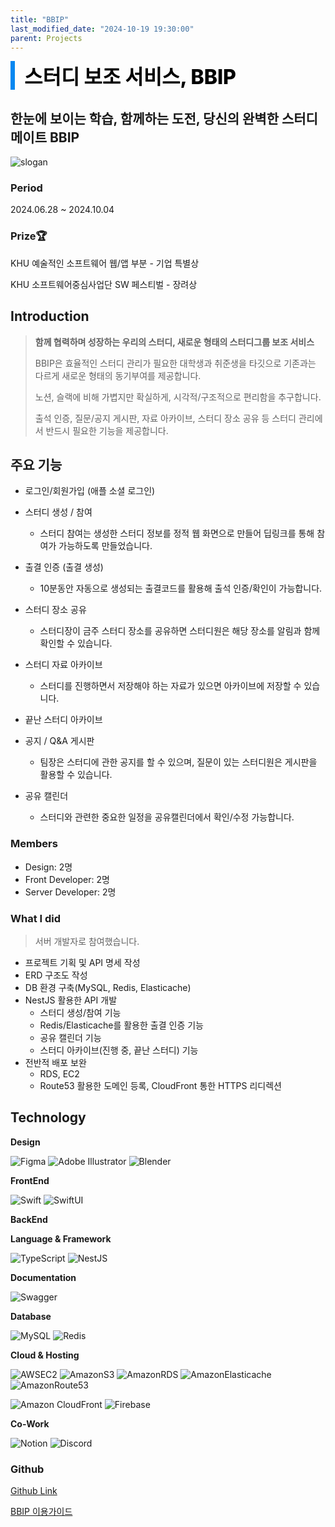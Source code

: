 ```yaml
---
title: "BBIP"
last_modified_date: "2024-10-19 19:30:00"
parent: Projects
---
```


<div style="font-size:32px; font-weight: 800; border-left: 7px solid #0687f0; padding-left:15px !important; color:#000000">스터디 보조 서비스, BBIP</div>



## 한눈에 보이는 학습, 함께하는 도전, 당신의 완벽한 스터디 메이트 BBIP

![slogan](../../../assets/images/Projects/BBIP/slogan.png)



### Period

2024.06.28 ~ 2024.10.04



### Prize🏆

KHU 예술적인 소프트웨어 웹/앱 부분 - 기업 특별상

KHU 소프트웨어중심사업단 SW 페스티벌 - 장려상



## Introduction

> **함께 협력하며 성장하는 우리의 스터디, 새로운 형태의 스터디그룹 보조 서비스**
>
> BBIP은 효율적인 스터디 관리가 필요한 대학생과 취준생을 타깃으로 기존과는 다르게 새로운 형태의 동기부여를 제공합니다.
>
> 노션, 슬랙에 비해 가볍지만 확실하게, 시각적/구조적으로 편리함을 추구합니다.
>
> 출석 인증, 질문/공지 게시판, 자료 아카이브, 스터디 장소 공유 등 스터디 관리에서 반드시 필요한 기능을 제공합니다.



## 주요 기능

- 로그인/회원가입 (애플 소셜 로그인)
- 스터디 생성 / 참여
  - 스터디 참여는 생성한 스터디 정보를 정적 웹 화면으로 만들어 딥링크를 통해 참여가 가능하도록 만들었습니다.


- 출결 인증 (출결 생성)
  - 10분동안 자동으로 생성되는 출결코드를 활용해 출석 인증/확인이 가능합니다.
- 스터디 장소 공유
  - 스터디장이 금주 스터디 장소를 공유하면 스터디원은 해당 장소를 알림과 함께 확인할 수 있습니다.
- 스터디 자료 아카이브
  - 스터디를 진행하면서 저장해야 하는 자료가 있으면 아카이브에 저장할 수 있습니다.
- 끝난 스터디 아카이브
- 공지 / Q&A 게시판
  - 팀장은 스터디에 관한 공지를 할 수 있으며, 질문이 있는 스터디원은 게시판을 활용할 수 있습니다.
- 공유 캘린더
  - 스터디와 관련한 중요한 일정을 공유캘린더에서 확인/수정 가능합니다.



### Members

- Design: 2명
- Front Developer: 2명
- Server Developer: 2명



### What I did

> 서버 개발자로 참여했습니다.

- 프로젝트 기획 및 API 명세 작성
- ERD 구조도 작성
- DB 환경 구축(MySQL, Redis, Elasticache)
- NestJS 활용한 API 개발
  - 스터디 생성/참여 기능
  - Redis/Elasticache를 활용한 출결 인증 기능
  - 공유 캘린더 기능
  - 스터디 아카이브(진행 중, 끝난 스터디) 기능
- 전반적 배포 보완
  - RDS, EC2
  - Route53 활용한 도메인 등록, CloudFront 통한 HTTPS 리디렉션



## Technology

**Design**

 ![Figma](https://img.shields.io/badge/figma-%23F24E1E.svg?style=for-the-badge&logo=figma&logoColor=white) ![Adobe Illustrator](https://img.shields.io/badge/adobe%20illustrator-%23FF9A00.svg?style=for-the-badge&logo=adobe%20illustrator&logoColor=white) ![Blender](https://img.shields.io/badge/blender-%23F5792A.svg?style=for-the-badge&logo=blender&logoColor=white)



**FrontEnd**

![Swift](https://img.shields.io/badge/swift-F54A2A?style=for-the-badge&logo=swift&logoColor=white) ![SwiftUI](https://img.shields.io/badge/swiftUI-4285F4?style=for-the-badge&logo=swift&logoColor=white)



**BackEnd**

**Language & Framework**

![TypeScript](https://img.shields.io/badge/typescript-%23007ACC.svg?style=for-the-badge&logo=typescript&logoColor=white) ![NestJS](https://img.shields.io/badge/nestjs-%23E0234E.svg?style=for-the-badge&logo=nestjs&logoColor=white)

**Documentation** 

![Swagger](https://img.shields.io/badge/-Swagger-%23Clojure?style=for-the-badge&logo=swagger&logoColor=white)

**Database** 

![MySQL](https://img.shields.io/badge/mysql-4479A1.svg?style=for-the-badge&logo=mysql&logoColor=white) ![Redis](https://img.shields.io/badge/redis-%23DD0031.svg?style=for-the-badge&logo=redis&logoColor=white)
&nbsp;

**Cloud & Hosting** 

![AWSEC2](https://img.shields.io/badge/AWS%20Ec2-FF9900.svg?style=for-the-badge&logo=amazonec2&logoColor=white) ![AmazonS3](https://img.shields.io/badge/Amazon%20S3-%23569A31.svg?style=for-the-badge&logo=amazons3&logoColor=white) ![AmazonRDS](https://img.shields.io/badge/Amazon%20RDS-%23527FFF.svg?style=for-the-badge&logo=amazonrds&logoColor=white) ![AmazonElasticache](https://img.shields.io/badge/Amazon%20ElastiCache-%23C925D1.svg?style=for-the-badge&logo=amazonelasticache&logoColor=white) ![AmazonRoute53](https://img.shields.io/badge/Amazon%20Route53-%238C4FFF.svg?style=for-the-badge&logo=amazonroute53&logoColor=white)  

![Amazon CloudFront](https://img.shields.io/badge/Amazon%20CloudFront-%238C4FFF.svg?style=for-the-badge&logo=amazon&logoColor=white) ![Firebase](https://img.shields.io/badge/firebase-a08021?style=for-the-badge&logo=firebase&logoColor=ffcd34)&nbsp;&nbsp;

**Co-Work**

![Notion](https://img.shields.io/badge/Notion-%23000000.svg?style=for-the-badge&logo=notion&logoColor=white) ![Discord](https://img.shields.io/badge/Discord-%235865F2.svg?style=for-the-badge&logo=discord&logoColor=white)



### Github

<a href="https://github.com/bbip-swand"> Github Link </a>

[BBIP 이용가이드](https://possible-raft-360.notion.site/BBIP-114aea0c293b81d7820ae57115c6af3f)

